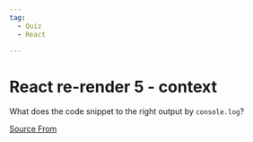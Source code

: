```yaml
---
tag:
  - Quiz
  - React

---
```

  
# React re-render 5 - context

What does the code snippet to the right output by `console.log`?


[Source From](https://bigfrontend.dev/react-quiz/React-re-render-5)

  